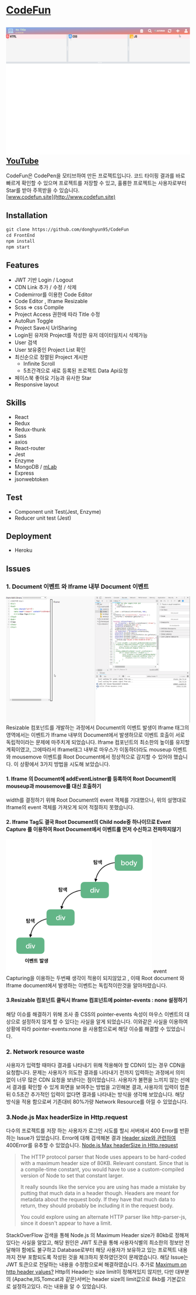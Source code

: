 # [CodeFun](http://www.codefun.site)
![CodeFun](./Main.gif)
[YouTube](https://www.youtube.com/watch?v=j6cE3Nop7FY)
---
CodeFun은 CodePen을 모티브하여 만든 프로젝트입니다. 코드 타이핑 결과를 바로 빠르게 확인할 수 있으며 프로젝트를 저장할 수 있고, 훌륭한 프로젝트는 사용자로부터 Star를 받아 주목받을 수 있습니다.<br>
[www.codefun.site](http://www.codefun.site)
## Installation
```
git clone https://github.com/donghyun95/CodeFun
cd FrontEnd
npm install
npm start
```

## Features
- JWT 기반 Login / Logout
- CDN Link 추가 / 수정 / 삭제
- Codemirror를 이용한 Code Editor
- Code Editor , Iframe Resizable
- Scss => css Compile
- Project Access 권한에 따라 Title 수정
- AutoRun Toggle
- Project Save시 UrlSharing
- Login된 유저와 Project를 작성한 유저 데이터일치시 삭제가능
- User 검색
- User 보유중인 Project List 확인
- 최신순으로 정렬된 Project 게시판
  - Infinite Scroll
  - 5초간격으로 새로 등록된 프로젝트 Data Api요청
- 페이스북 좋아요 기능과 유사한 Star
- Responsive layout

## Skills
 - React
 - Redux
 - Redux-thunk
 - Sass
 - axios
 - React-router
 - Jest
 - Enzyme
 - MongoDB / [mLab](https://mlab.com/)
 - Express
 - jsonwebtoken

## Test
 - Component unit Test(Jest, Enzyme)
 - Reducer unit test (Jest)

## Deployment
 - Heroku

## Issues
### 1. Document 이벤트 와 Iframe 내부 Document 이벤트
![](./resizable.gif)
Resizable 컴포넌트를 개발하는 과정에서 Document의 이벤트 발생이 Iframe 태그의 영역에서는 이벤트가 Iframe 내부의 Document에서 발생하므로 이벤트 호출이 서로 독립적이라는 문제에 마주치게 되었습니다.
Iframe 컴포넌트의 최소한의 높이를 유지할 계획이였고, 그에따라서 Iframe태그 내부로 마우스가 이동하더라도 mouseup 이벤트와 mousemove 이벤트를 Root Document에서 정상적으로 감지할 수 있어야 했습니다.
이 상황에서 3가지 방법을 시도해 보았습니다.
 #### 1. Iframe 의 Document에 addEventListner를 등록하여 Root Document의 mouseup과 mousemove를 대신 호출하기
 width를 결정하기 위해 Root Document의 event 객체를 기대했으나, 위의 설명대로 Iframe의 event 객체를 가져오게 되어 적절하지 못했습니다.
 #### 2. Iframe Tag도 결국 Root Document의 Child node중 하나이므로 Event Capture 를 이용하여 Root Document에서 이벤트를 먼저 수신하고 전파하지않기
 <img width="400" src="./event-capture.png"/>
 event Capturing을 이용하는 두번째 생각이 적용이 되지않았고 , 이때 
 Root document 와 Iframe document에서 발생하는 이벤트는 독립적이란것을 알아차렸습니다.<br>


 #### 3.Resizable 컴포넌트 클릭시 Iframe 컴포넌트에 pointer-events : none 설정하기
 해당 이슈를 해결하기 위해 조사 중 CSS의 pointer-events 속성이 마우스 이벤트의 대상으로 설정하지 않게 할 수 있다는 사실을 알게 되었습니다. 이와같은 사실을 이용하여 상황에 따라 pointer-events:none
 을 사용함으로써 해당 이슈를 해결할 수 있었습니다.


 

### 2. Network resource waste
사용자가 입력할 때마다 결과를 나타내기 위해 적용해야 할 CDN이 있는 경우 CDN을 요청합니다. 문제는 사용자가 의도한 결과를 나타내기 전까지 입력하는 과정에서 의미 없이 너무 많은 CDN 요청을 보낸다는 점이었습니다. 사용자가 불편을 느끼지 않는 선에서 결과를 확인할 수 있게 화면을 보여주는 방법을 고민해본 결과,
사용자의 입력이 멈춘 뒤 0.5초간 추가적인 입력이 없다면 결과를 나타내는 방식을 생각해 보았습니다. 해당 방식을 적용 함으로써 기존대비 80%가량 Network Resource를 아낄 수 있었습니다.

### 3.Node.js Max headerSize in Http.request
다수의 프로젝트를 저장 하는 사용자가 로그인 시도를 할시 서버에서 400 Error를 반환하는 Issue가 있었습니다. Error에 대해 검색해본 결과
[Header size와 관련하여](https://m.blog.naver.com/PostView.nhn?blogId=elren&logNo=221106374837&proxyReferer=https%3A%2F%2Fwww.google.com%2F) 400Error를 유추할 수 있었습니다.
[Node.js Max headerSize in Http.request](https://stackoverflow.com/questions/24167656/nodejs-max-header-size-in-http-request)
>The HTTP protocol parser that Node uses appears to be hard-coded with a maximum header size of 80KB. Relevant constant. Since that is a compile-time constant, you would have to use a 
>custom-compiled version of Node to set that constant larger.
>
>It really sounds like the service you are using has made a mistake by putting that much data in a header though. Headers are meant for metadata about the request body. If they have that much 
>data to return, they should probably be including it in the request body.
>
>You could explore using an alternate HTTP parser like http-parser-js, since it doesn't appear to have a limit.

StackOverFlow 검색을 통해 Node.js 의 Maximum Header size가 80kb로 정해져 있다는 사실을 알았고, 해당 원인은 JWT 토큰을 통해 사용자식별의 최소한의 정보만 전달해야 함에도 불구하고 Database로부터 해당 사용자가 보유하고 있는 프로젝트 내용까지 전부 포함되도록 작성된 것을 체크하지 못하였던것이 문제였습니다. 해당 Issue는 JWT 토큰으로 전달하는 내용을 수정함으로써 해결하였습니다. 추가로 
[Maximum on http header values?](https://stackoverflow.com/questions/686217/maximum-on-http-header-values) 
Http의 Header는 size limit이 정해져있지 않지만, 다만 대부분의 (Apache,IIS,Tomcat과 같은)서버는 header size의 limit값으로 8kb를 기본값으로 설정하고있다. 라는 내용을 알 수 있었습니다.
